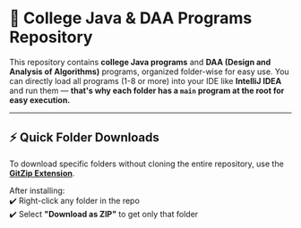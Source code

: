 # 📁 College Java & DAA Programs Repository

This repository contains **college Java programs** and **DAA (Design and Analysis of Algorithms)** programs, organized folder-wise for easy use. You can directly load all programs (1-8 or more) into your IDE like **IntelliJ IDEA** and run them — **that's why each folder has a `main` program at the root for easy execution.**

---

## ⚡ Quick Folder Downloads

To download specific folders without cloning the entire repository, use the [**GitZip Extension**](https://chrome.google.com/webstore/detail/gitzip-downloader-for-gith/ffcbnafjhpdmioedhkighachlmklknoo).

After installing:  
✔️ Right-click any folder in the repo  
✔️ Select **"Download as ZIP"** to get only that folder  
